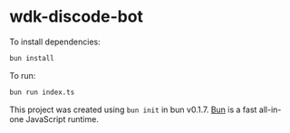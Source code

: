 # wdk-discode-bot

To install dependencies:

```bash
bun install
```

To run:

```bash
bun run index.ts
```

This project was created using `bun init` in bun v0.1.7. [Bun](https://bun.sh) is a fast all-in-one JavaScript runtime.
